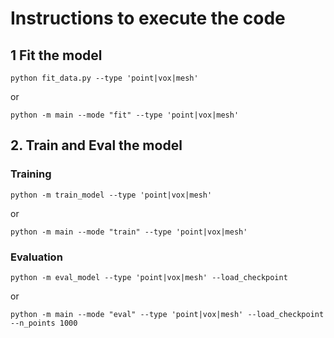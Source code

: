# Instructions to execute the code

## 1 Fit the model
```
python fit_data.py --type 'point|vox|mesh'
```
or
```
python -m main --mode "fit" --type 'point|vox|mesh' 
```

## 2. Train and Eval the model
### Training
```
python -m train_model --type 'point|vox|mesh'  
```
or
```
python -m main --mode "train" --type 'point|vox|mesh'  
```

### Evaluation
```
python -m eval_model --type 'point|vox|mesh' --load_checkpoint 
```
or
```
python -m main --mode "eval" --type 'point|vox|mesh' --load_checkpoint --n_points 1000
```